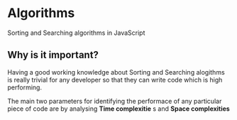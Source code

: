 # Algorithms
Sorting and Searching algorithms in JavaScript

## Why is it important?

Having a good working knowledge about Sorting and Searching alogithms is really trivial for any developer so that they can write code which is high performing.

The main two parameters for identifying the performace of any particular piece of code are by analysing **Time complexitie** s and **Space complexities**
